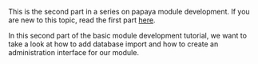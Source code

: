 This is the second part in a series on papaya module development. If you are new to this topic, read the first part [here](Module_Development_2:_Adding_Database_Support.md).

In this second part of the basic module development tutorial, we want to take a look at how to add database import and how to create an administration interface for our module.

